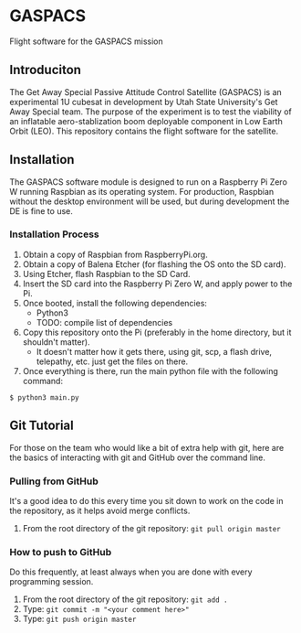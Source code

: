 # GASPACS
Flight software for the GASPACS mission 

## Introduciton
The Get Away Special Passive Attitude Control Satellite (GASPACS) is an experimental 1U cubesat in development by Utah State University's Get Away Special team.  The purpose of the experiment is to test the viability of an inflatable aero-stablization boom deployable component in Low Earth Orbit (LEO).  This repository contains the flight software for the satellite.

## Installation
The GASPACS software module is designed to run on a Raspberry Pi Zero W running Raspbian as its operating system.  For production, Raspbian without the desktop environment will be used, but during development the DE is fine to use.

### Installation Process
1. Obtain a copy of Raspbian from RaspberryPi.org.
2. Obtain a copy of Balena Etcher (for flashing the OS onto the SD card).
3. Using Etcher, flash Raspbian to the SD Card.
4. Insert the SD card into the Raspberry Pi Zero W, and apply power to the Pi.
5. Once booted, install the following dependencies:
	- Python3
	- TODO: compile list of dependencies
6. Copy this repository onto the Pi (preferably in the home directory, but it shouldn't matter).
	- It doesn't matter how it gets there, using git, scp, a flash drive, telepathy, etc. just get the files on there.
7. Once everything is there, run the main python file with the following command:
```
$ python3 main.py
```

## Git Tutorial
For those on the team who would like a bit of extra help with git, here are the basics of interacting with git and GitHub over the command line.

### Pulling from GitHub
It's a good idea to do this every time you sit down to work on the code in the repository, as it helps avoid merge conflicts.  
1. From the root directory of the git repository: `git pull origin master`

### How to push to GitHub
Do this frequently, at least always when you are done with every programming session. 
1. From the root directory of the git repository: `git add .`
2. Type: `git commit -m "<your comment here>"`
3. Type: `git push origin master`

